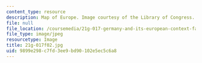 ```yaml
---
content_type: resource
description: Map of Europe. Image courtesy of the Library of Congress.
file: null
file_location: /coursemedia/21g-017-germany-and-its-european-context-fall-2002/9899e298c7fd3ee9bd90102e5ec5c6a8_21g-017f02.jpg
file_type: image/jpeg
resourcetype: Image
title: 21g-017f02.jpg
uid: 9899e298-c7fd-3ee9-bd90-102e5ec5c6a8
---
```

